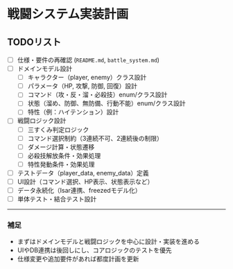# 戦闘システム実装計画

## TODOリスト

- [ ] 仕様・要件の再確認 (`README.md`, `battle_system.md`)
- [ ] ドメインモデル設計
    - [ ] キャラクター（player, enemy）クラス設計
    - [ ] パラメータ（HP, 攻撃, 防御, 回復）設計
    - [ ] コマンド（攻・反・溜・必殺技）enum/クラス設計
    - [ ] 状態（溜め、防御、無防備、行動不能）enum/クラス設計
    - [ ] 特性（例：ハイテンション）設計
- [ ] 戦闘ロジック設計
    - [ ] 三すくみ判定ロジック
    - [ ] コマンド選択制約（3連続不可、2連続後の制限）
    - [ ] ダメージ計算・状態遷移
    - [ ] 必殺技解放条件・効果処理
    - [ ] 特性発動条件・効果処理
- [ ] テストデータ（player_data, enemy_data）定義
- [ ] UI設計（コマンド選択、HP表示、状態表示など）
- [ ] データ永続化（Isar連携、freezedモデル化）
- [ ] 単体テスト・結合テスト設計

---

### 補足

- まずはドメインモデルと戦闘ロジックを中心に設計・実装を進める
- UIやDB連携は後回しにし、コアロジックのテストを優先
- 仕様変更や追加要件があれば都度計画を更新
